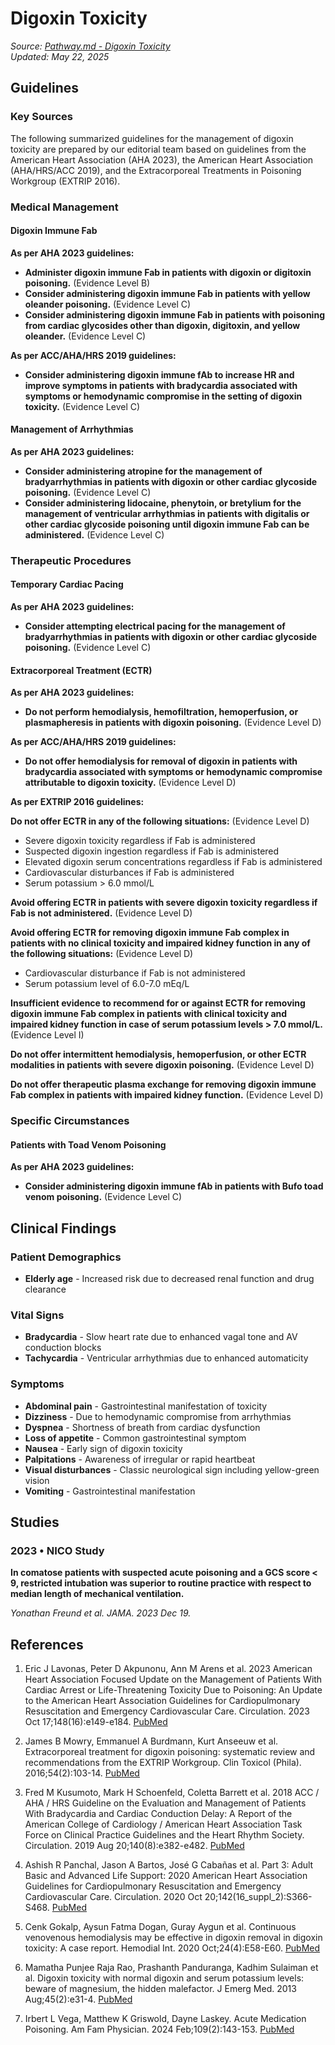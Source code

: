 # Digoxin Toxicity

*Source: [Pathway.md - Digoxin Toxicity](https://www.pathway.md/diseases/digoxin-toxicity-recGR7F51ejTFagGg)*  
*Updated: May 22, 2025*

## Guidelines

### Key Sources
The following summarized guidelines for the management of digoxin toxicity are prepared by our editorial team based on guidelines from the American Heart Association (AHA 2023), the American Heart Association (AHA/HRS/ACC 2019), and the Extracorporeal Treatments in Poisoning Workgroup (EXTRIP 2016).

### Medical Management

#### Digoxin Immune Fab

**As per AHA 2023 guidelines:**
- **Administer digoxin immune Fab in patients with digoxin or digitoxin poisoning.** (Evidence Level B)
- **Consider administering digoxin immune Fab in patients with yellow oleander poisoning.** (Evidence Level C)
- **Consider administering digoxin immune Fab in patients with poisoning from cardiac glycosides other than digoxin, digitoxin, and yellow oleander.** (Evidence Level C)

**As per ACC/AHA/HRS 2019 guidelines:**
- **Consider administering digoxin immune fAb to increase HR and improve symptoms in patients with bradycardia associated with symptoms or hemodynamic compromise in the setting of digoxin toxicity.** (Evidence Level C)

#### Management of Arrhythmias

**As per AHA 2023 guidelines:**
- **Consider administering atropine for the management of bradyarrhythmias in patients with digoxin or other cardiac glycoside poisoning.** (Evidence Level C)
- **Consider administering lidocaine, phenytoin, or bretylium for the management of ventricular arrhythmias in patients with digitalis or other cardiac glycoside poisoning until digoxin immune Fab can be administered.** (Evidence Level C)

### Therapeutic Procedures

#### Temporary Cardiac Pacing
**As per AHA 2023 guidelines:**
- **Consider attempting electrical pacing for the management of bradyarrhythmias in patients with digoxin or other cardiac glycoside poisoning.** (Evidence Level C)

#### Extracorporeal Treatment (ECTR)

**As per AHA 2023 guidelines:**
- **Do not perform hemodialysis, hemofiltration, hemoperfusion, or plasmapheresis in patients with digoxin poisoning.** (Evidence Level D)

**As per ACC/AHA/HRS 2019 guidelines:**
- **Do not offer hemodialysis for removal of digoxin in patients with bradycardia associated with symptoms or hemodynamic compromise attributable to digoxin toxicity.** (Evidence Level D)

**As per EXTRIP 2016 guidelines:**

**Do not offer ECTR in any of the following situations:** (Evidence Level D)
- Severe digoxin toxicity regardless if Fab is administered
- Suspected digoxin ingestion regardless if Fab is administered
- Elevated digoxin serum concentrations regardless if Fab is administered
- Cardiovascular disturbances if Fab is administered
- Serum potassium > 6.0 mmol/L

**Avoid offering ECTR in patients with severe digoxin toxicity regardless if Fab is not administered.** (Evidence Level D)

**Avoid offering ECTR for removing digoxin immune Fab complex in patients with no clinical toxicity and impaired kidney function in any of the following situations:** (Evidence Level D)
- Cardiovascular disturbance if Fab is not administered
- Serum potassium level of 6.0-7.0 mEq/L

**Insufficient evidence to recommend for or against ECTR for removing digoxin immune Fab complex in patients with clinical toxicity and impaired kidney function in case of serum potassium levels > 7.0 mmol/L.** (Evidence Level I)

**Do not offer intermittent hemodialysis, hemoperfusion, or other ECTR modalities in patients with severe digoxin poisoning.** (Evidence Level D)

**Do not offer therapeutic plasma exchange for removing digoxin immune Fab complex in patients with impaired kidney function.** (Evidence Level D)

### Specific Circumstances

#### Patients with Toad Venom Poisoning
**As per AHA 2023 guidelines:**
- **Consider administering digoxin immune fAb in patients with Bufo toad venom poisoning.** (Evidence Level C)

## Clinical Findings

### Patient Demographics
- **Elderly age** - Increased risk due to decreased renal function and drug clearance

### Vital Signs
- **Bradycardia** - Slow heart rate due to enhanced vagal tone and AV conduction blocks
- **Tachycardia** - Ventricular arrhythmias due to enhanced automaticity

### Symptoms
- **Abdominal pain** - Gastrointestinal manifestation of toxicity
- **Dizziness** - Due to hemodynamic compromise from arrhythmias
- **Dyspnea** - Shortness of breath from cardiac dysfunction
- **Loss of appetite** - Common gastrointestinal symptom
- **Nausea** - Early sign of digoxin toxicity
- **Palpitations** - Awareness of irregular or rapid heartbeat
- **Visual disturbances** - Classic neurological sign including yellow-green vision
- **Vomiting** - Gastrointestinal manifestation

## Studies

### 2023 • NICO Study
**In comatose patients with suspected acute poisoning and a GCS score < 9, restricted intubation was superior to routine practice with respect to median length of mechanical ventilation.**

*Yonathan Freund et al. JAMA. 2023 Dec 19.*

## References

1. Eric J Lavonas, Peter D Akpunonu, Ann M Arens et al. 2023 American Heart Association Focused Update on the Management of Patients With Cardiac Arrest or Life-Threatening Toxicity Due to Poisoning: An Update to the American Heart Association Guidelines for Cardiopulmonary Resuscitation and Emergency Cardiovascular Care. Circulation. 2023 Oct 17;148(16):e149-e184. [PubMed](https://pubmed.ncbi.nlm.nih.gov/37721023/)

2. James B Mowry, Emmanuel A Burdmann, Kurt Anseeuw et al. Extracorporeal treatment for digoxin poisoning: systematic review and recommendations from the EXTRIP Workgroup. Clin Toxicol (Phila). 2016;54(2):103-14. [PubMed](https://pubmed.ncbi.nlm.nih.gov/26795743/)

3. Fred M Kusumoto, Mark H Schoenfeld, Coletta Barrett et al. 2018 ACC / AHA / HRS Guideline on the Evaluation and Management of Patients With Bradycardia and Cardiac Conduction Delay: A Report of the American College of Cardiology / American Heart Association Task Force on Clinical Practice Guidelines and the Heart Rhythm Society. Circulation. 2019 Aug 20;140(8):e382-e482. [PubMed](https://pubmed.ncbi.nlm.nih.gov/30586771/)

4. Ashish R Panchal, Jason A Bartos, José G Cabañas et al. Part 3: Adult Basic and Advanced Life Support: 2020 American Heart Association Guidelines for Cardiopulmonary Resuscitation and Emergency Cardiovascular Care. Circulation. 2020 Oct 20;142(16_suppl_2):S366-S468. [PubMed](https://pubmed.ncbi.nlm.nih.gov/33081529/)

5. Cenk Gokalp, Aysun Fatma Dogan, Guray Aygun et al. Continuous venovenous hemodialysis may be effective in digoxin removal in digoxin toxicity: A case report. Hemodial Int. 2020 Oct;24(4):E58-E60. [PubMed](https://pubmed.ncbi.nlm.nih.gov/32770621/)

6. Mamatha Punjee Raja Rao, Prashanth Panduranga, Kadhim Sulaiman et al. Digoxin toxicity with normal digoxin and serum potassium levels: beware of magnesium, the hidden malefactor. J Emerg Med. 2013 Aug;45(2):e31-4. [PubMed](https://pubmed.ncbi.nlm.nih.gov/23685098/)

7. Irbert L Vega, Matthew K Griswold, Dayne Laskey. Acute Medication Poisoning. Am Fam Physician. 2024 Feb;109(2):143-153. [PubMed](https://pubmed.ncbi.nlm.nih.gov/38393798/)

